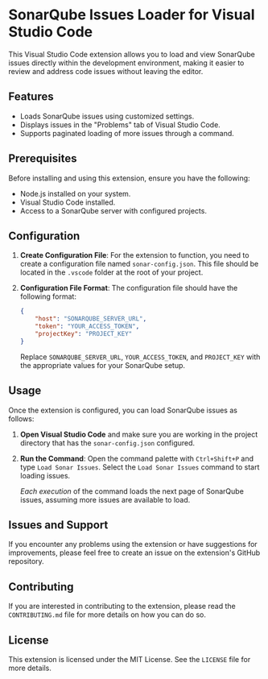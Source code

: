 # SonarQube Issues Loader for Visual Studio Code

This Visual Studio Code extension allows you to load and view SonarQube issues directly within the development environment, making it easier to review and address code issues without leaving the editor.

## Features

- Loads SonarQube issues using customized settings.
- Displays issues in the "Problems" tab of Visual Studio Code.
- Supports paginated loading of more issues through a command.

## Prerequisites

Before installing and using this extension, ensure you have the following:

- Node.js installed on your system.
- Visual Studio Code installed.
- Access to a SonarQube server with configured projects.

## Configuration

1. **Create Configuration File**: For the extension to function, you need to create a configuration file named `sonar-config.json`. This file should be located in the `.vscode` folder at the root of your project.

2. **Configuration File Format**: The configuration file should have the following format:

   ```json
   {
       "host": "SONARQUBE_SERVER_URL",
       "token": "YOUR_ACCESS_TOKEN",
       "projectKey": "PROJECT_KEY"
   }
   ```

   Replace `SONARQUBE_SERVER_URL`, `YOUR_ACCESS_TOKEN`, and `PROJECT_KEY` with the appropriate values for your SonarQube setup.

## Usage

Once the extension is configured, you can load SonarQube issues as follows:

1. **Open Visual Studio Code** and make sure you are working in the project directory that has the `sonar-config.json` configured.

2. **Run the Command**: Open the command palette with `Ctrl+Shift+P` and type `Load Sonar Issues`. Select the `Load Sonar Issues` command to start loading issues.

   *Each execution* of the command loads the next page of SonarQube issues, assuming more issues are available to load.

## Issues and Support

If you encounter any problems using the extension or have suggestions for improvements, please feel free to create an issue on the extension's GitHub repository.

## Contributing

If you are interested in contributing to the extension, please read the `CONTRIBUTING.md` file for more details on how you can do so.

## License

This extension is licensed under the MIT License. See the `LICENSE` file for more details.
